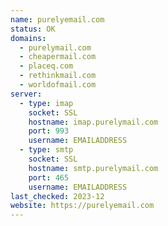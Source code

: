 ```yaml
---
name: purelyemail.com
status: OK
domains:
  - purelymail.com
  - cheapermail.com
  - placeq.com
  - rethinkmail.com
  - worldofmail.com
server:
  - type: imap
    socket: SSL
    hostname: imap.purelymail.com
    port: 993
    username: EMAILADDRESS
  - type: smtp
    socket: SSL
    hostname: smtp.purelymail.com
    port: 465
    username: EMAILADDRESS
last_checked: 2023-12
website: https://purelyemail.com
---
```

